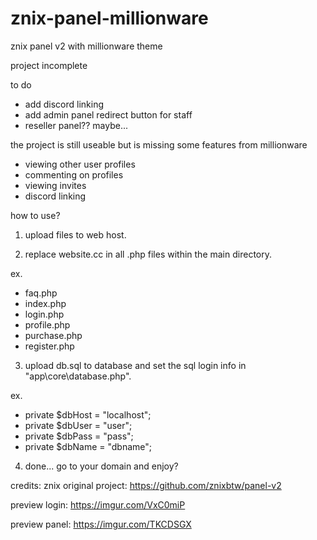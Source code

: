 # znix-panel-millionware
znix panel v2 with millionware theme

project incomplete

to do
- add discord linking
- add admin panel redirect button for staff
- reseller panel?? maybe...

the project is still useable but is missing some features from millionware
- viewing other user profiles
- commenting on profiles
- viewing invites
- discord linking

how to use?

1. upload files to web host.

2. replace website.cc in all .php files within the main directory.

ex.
- faq.php
- index.php
- login.php
- profile.php
- purchase.php
- register.php

3. upload db.sql to database and set the sql login info in "app\core\database.php".

ex.
- private $dbHost = "localhost";
-	private $dbUser = "user";
-	private $dbPass = "pass";
-	private $dbName = "dbname";

4. done... go to your domain and enjoy?

credits: znix
original project: https://github.com/znixbtw/panel-v2

preview login:
https://imgur.com/VxC0miP

preview panel:
https://imgur.com/TKCDSGX
